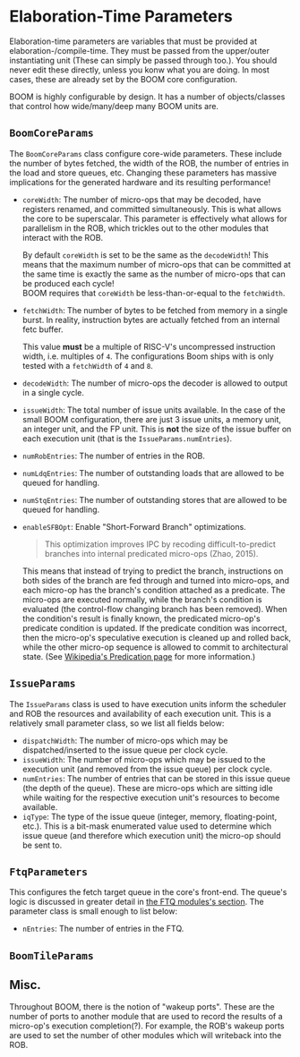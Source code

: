 # Elaboration-Time Parameters

Elaboration-time parameters are variables that must be provided at elaboration-/compile-time.
They must be passed from the upper/outer instantiating unit (These can simply be passed through too.).
You should never edit these directly, unless you konw what you are doing.
In most cases, these are already set by the BOOM core configuration.

BOOM is highly configurable by design.
It has a number of objects/classes that control how wide/many/deep many BOOM units are.

<!-- toc -->

## `BoomCoreParams`
The `BoomCoreParams` class configure core-wide parameters.
These include the number of bytes fetched, the width of the ROB, the number of entries in the load and store queues, etc.
Changing these parameters has massive implications for the generated hardware and its resulting performance!

* `coreWidth`: The number of micro-ops that may be decoded, have registers renamed, and committed simultaneously.
  This is what allows the core to be superscalar.
  This parameter is effectively what allows for parallelism in the ROB, which trickles out to the other modules that interact with the ROB.
  <div class="note">
  By default <code>coreWidth</code> is set to be the same as the <code>decodeWidth</code>!
  This means that the maximum number of micro-ops that can be committed at the same time is exactly the same as the number of micro-ops that can be produced each cycle!
  </div>
  <div class="note">
  BOOM requires that <code>coreWidth</code> be less-than-or-equal to the <code>fetchWidth</code>.
  </div>

* `fetchWidth`: The number of bytes to be fetched from memory in a single burst.
  In reality, instruction bytes are actually fetched from an internal fetc buffer.
  <div class="note">
  This value <strong>must</strong> be a multiple of RISC-V's uncompressed instruction width, i.e. multiples of <code>4</code>.
  The configurations Boom ships with is only tested with a <code>fetchWidth</code> of <code>4</code> and <code>8</code>.
  </div>

* `decodeWidth`: The number of micro-ops the decoder is allowed to output in a single cycle.
* `issueWidth`: The total number of issue units available.
  In the case of the small BOOM configuration, there are just 3 issue units, a memory unit, an integer unit, and the FP unit.
  This is **not** the size of the issue buffer on each execution unit (that is the `IssueParams.numEntries`).
* `numRobEntries`: The number of entries in the ROB.
* `numLdqEntries`: The number of outstanding loads that are allowed to be queued for handling.
* `numStqEntries`: The number of outstanding stores that are allowed to be queued for handling.
* `enableSFBOpt`: Enable "Short-Forward Branch" optimizations.
    > This optimization improves IPC by recoding difficult-to-predict branches into internal predicated micro-ops (Zhao, 2015).

  This means that instead of trying to predict the branch, instructions on both sides of the branch are fed through and turned into micro-ops, and each micro-op has the branch's condition attached as a predicate.
  The micro-ops are executed normally, while the branch's condition is evaluated (the control-flow changing branch has been removed).
  When the condition's result is finally known, the predicated micro-op's predicate condition is updated.
  If the predicate condition was incorrect, then the micro-op's speculative execution is cleaned up and rolled back, while the other micro-op sequence is allowed to commit to architectural state.
  (See [Wikipedia's Predication page](https://en.wikipedia.org/wiki/Predication_(computer_architecture)) for more information.)

## `IssueParams`
The `IssueParams` class is used to have execution units inform the scheduler and ROB the resources and availability of each execution unit.
This is a relatively small parameter class, so we list all fields below:

* `dispatchWidth`: The number of micro-ops which may be dispatched/inserted to the issue queue per clock cycle.
* `issueWidth`: The number of micro-ops which may be issued to the execution unit (and removed from the issue queue) per clock cycle.
* `numEntries`: The number of entries that can be stored in this issue queue (the depth of the queue).
  These are micro-ops which are sitting idle while waiting for the respective execution unit's resources to become available.
* `iqType`: The type of the issue queue (integer, memory, floating-point, etc.).
  This is a bit-mask enumerated value used to determine which issue queue (and therefore which execution unit) the micro-op should be sent to.

## `FtqParameters`
This configures the fetch target queue in the core's front-end.
The queue's logic is discussed in greater detail in [the FTQ modules's section](../modules/ftq.md).
The parameter class is small enough to list below:

* `nEntries`: The number of entries in the FTQ.

## `BoomTileParams`

## Misc.
Throughout BOOM, there is the notion of "wakeup ports".
These are the number of ports to another module that are used to record the results of a micro-op's execution completion(?).
For example, the ROB's wakeup ports are used to set the number of other modules which will writeback into the ROB.
